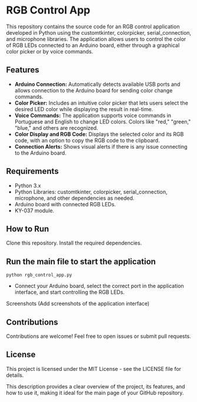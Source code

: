 # RGB Control App

This repository contains the source code for an RGB control application developed in Python using the customtkinter, colorpicker, serial_connection, and microphone libraries. The application allows users to control the color of RGB LEDs connected to an Arduino board, either through a graphical color picker or by voice commands.

## Features

- **Arduino Connection:** Automatically detects available USB ports and allows connection to the Arduino board for sending color change commands.
- **Color Picker:** Includes an intuitive color picker that lets users select the desired LED color while displaying the result in real-time.
- **Voice Commands:** The application supports voice commands in Portuguese and English to change LED colors. Colors like "red," "green," "blue," and others are recognized.
- **Color Display and RGB Code:** Displays the selected color and its RGB code, with an option to copy the RGB code to the clipboard.
- **Connection Alerts:** Shows visual alerts if there is any issue connecting to the Arduino board.

## Requirements

- Python 3.x
- Python Libraries: customtkinter, colorpicker, serial_connection, microphone, and other dependencies as needed.
- Arduino board with connected RGB LEDs.
- KY-037 module.

## How to Run

Clone this repository.
Install the required dependencies.

## Run the main file to start the application

```
python rgb_control_app.py
```
- Connect your Arduino board, select the correct port in the application interface, and start controlling the RGB LEDs.

Screenshots
(Add screenshots of the application interface)

## Contributions
Contributions are welcome! Feel free to open issues or submit pull requests.

## License

This project is licensed under the MIT License - see the LICENSE file for details.

This description provides a clear overview of the project, its features, and how to use it, making it ideal for the main page of your GitHub repository.
